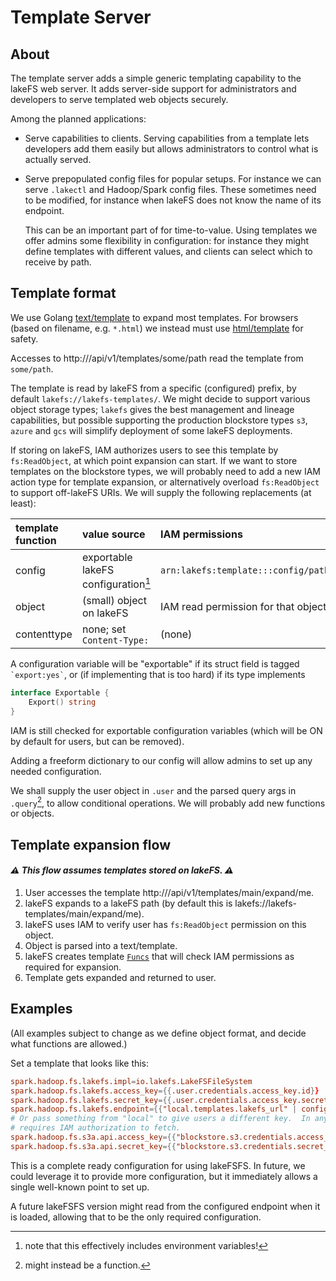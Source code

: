 # Template Server

## About

The template server adds a simple generic templating capability to the
lakeFS web server.  It adds server-side support for administrators and
developers to serve templated web objects securely.

Among the planned applications:

* Serve capabilities to clients.  Serving capabilities from a template
  lets developers add them easily but allows administrators to control
  what is actually served.
* Serve prepopulated config files for popular setups.  For instance we
  can serve `.lakectl` and Hadoop/Spark config files.  These sometimes
  need to be modified, for instance when lakeFS does not know the name
  of its endpoint.

  This can be an important part of for time-to-value.  Using templates
  we offer admins some flexibility in configuration: for instance they
  might define templates with different values, and clients can select
  which to receive by path.
  
## Template format

We use Golang [text/template][text/template] to expand most templates.
For browsers (based on filename, e.g. `*.html`) we instead must use
[html/template][html/template] for safety.

Accesses to http://<lakefs>/api/v1/templates/some/path read the template
from `some/path`.

The template is read by lakeFS from a specific (configured) prefix, by
default `lakefs://lakefs-templates/`.  We might decide to support
various object storage types; `lakefs` gives the best management and lineage
capabilities, but possible supporting the production blockstore types `s3`,
`azure` and `gcs` will simplify deployment of some lakeFS deployments.

If storing on lakeFS, IAM authorizes users to see this template by
`fs:ReadObject`, at which point expansion can start.  If we want to store
templates on the blockstore types, we will probably need to add a new IAM
action type for template expansion, or alternatively overload
`fs:ReadObject` to support off-lakeFS URIs.  We will supply the following
replacements (at least):

| template function | value source                        | IAM permissions                              |
|:------------------|:------------------------------------|:---------------------------------------------|
| config            | exportable lakeFS configuration[^1] | `arn:lakefs:template:::config/path/to/field` |
| object            | (small) object on lakeFS            | IAM read permission for that object          |
| contenttype       | none; set `Content-Type:`           | (none)                                       |

A configuration variable will be "exportable" if its struct field is tagged
`` `export:yes` ``, or (if implementing that is too hard) if its type
implements

```go
interface Exportable {
	Export() string
}
```

IAM is still checked for exportable configuration variables (which will be
ON by default for users, but can be removed).

Adding a freeform dictionary to our config will allow admins to set up
any needed configuration.

We shall supply the user object in `.user` and the parsed query args in
`.query`[^2], to allow conditional operations.  We will probably add new
functions or objects.

## Template expansion flow

#### _:warning: This flow assumes templates stored on lakeFS. :warning:_

1. User accesses the template
   http://<lakefs>/api/v1/templates/main/expand/me.
1. lakeFS expands to a lakeFS path (by default this is
   lakefs://lakefs-templates/main/expand/me).
1. lakeFS uses IAM to verify user has `fs:ReadObject` permission on this
   object.
1. Object is parsed into a text/template.
1. lakeFS creates template
   [`Funcs`](https://pkg.go.dev/text/template#FuncMap) that will check IAM
   permissions as required for expansion.
1. Template gets expanded and returned to user.

## Examples

(All examples subject to change as we define object format, and decide
what functions are allowed.)

Set a template that looks like this:

```conf
spark.hadoop.fs.lakefs.impl=io.lakefs.LakeFSFileSystem
spark.hadoop.fs.lakefs.access_key={{.user.credentials.access_key.id}}
spark.hadoop.fs.lakefs.secret_key={{.user.credentials.access_key.secret}}
spark.hadoop.fs.lakefs.endpoint={{"local.templates.lakefs_url" | config}}
# Or pass something from "local" to give users a different key.  In any case 
# requires IAM authorization to fetch.
spark.hadoop.fs.s3a.api.access_key={{"blockstore.s3.credentials.access_key_id" | config}}
spark.hadoop.fs.s3a.api.secret_key={{"blockstore.s3.credentials.secret_access_key" | config}}
```

This is a complete ready configuration for using lakeFSFS.  In future,
we could leverage it to provide more configuration, but it immediately
allows a single well-known point to set up.

A future lakeFSFS version might read from the configured endpoint when
it is loaded, allowing that to be the only required configuration.


[text/template]: https://pkg.go.dev/text/template
[html/template]: https://pkg.go.dev/html/template

[^1]: note that this effectively includes environment variables!
[^2]: might instead be a function.
